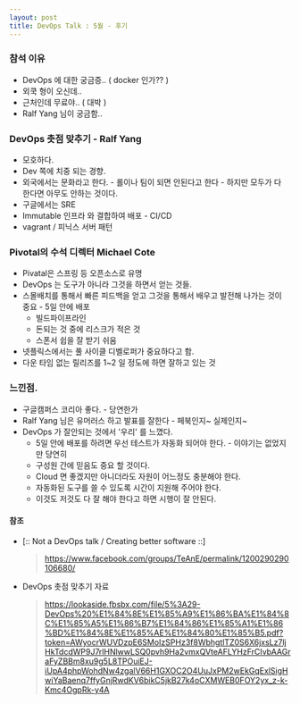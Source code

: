 ```yaml
---
layout: post
title: DevOps Talk : 5월 - 후기 
---
```


### 참석 이유
  * DevOps 에 대한 궁금증.. ( docker 인가?? )
  * 외쿡 형이 오신데.. 
  * 근처인데 무료야.. ( 대박 )
  * Ralf Yang 님이 궁금함..

### DevOps 촛점 맞추기 - Ralf Yang
  * 모호하다.
  * Dev 쪽에 치중 되는 경향.
  * 외국에서는 문화라고 한다. - 롤이나 팀이 되면 안된다고 한다 - 하지만 모두가 다 한다면 아무도 안하는 것이다.
  * 구글에서는 SRE
  * Immutable 인프라 와 결합하여 배포 - CI/CD   
  * vagrant / 피닉스 서버 패턴
    
### Pivotal의 수석 디렉터 Michael Cote
  * Pivatal은 스프링 등 오픈소스로 유명
  * DevOps 는 도구가 아니라 그것을 하면서 얻는 것들.
  * 스몰배치를 통해서 빠른 피드백을 얻고 그것을 통해서 배우고 발전해 나가는 것이 중요 - 5일 안에 배포
    * 빌드파이프라인 
    * 돈되는 것 중에 리스크가 적은 것
    * 스폰서 쉽을 잘 받기 쉬움    
  * 넷플릭스에서는 풀 사이클 디벨로퍼가 중요하다고 함.
  * 다운 타임 없는 릴리즈를 1~2 일 정도에 하면 잘하고 있는 것 
    
### 느낀점.    
  * 구글캠퍼스 코리아 좋다. - 당연한가
  * Ralf Yang 님은 유머러스 하고 발표를 잘한다 - 페북인지~ 실제인지~
  * DevOps 가 잘안되는 것에서 '우리' 를 느꼈다.
     * 5일 안에 배포를 하려면 우선 테스트가 자동화 되어야 한다. - 이야기는 없었지만 당연히
     * 구성원 간에 믿음도 중요 할 것이다.     
     * Cloud 면 좋겠지만 아니더라도 자원이 어느정도 충분해야 한다.     
     * 자동화된 도구를 쓸 수 있도록 시간이 지원해 주어야 한다.     
     * 이것도 저것도 다 잘 해야 한다고 하면 시행이 잘 안된다.
        
#### 참조

   * [:: Not a DevOps talk / Creating better software ::]
     > <https://www.facebook.com/groups/TeAnE/permalink/1200290290106680/>
    
   * DevOps 촛점 맞추기 자료
     > <https://lookaside.fbsbx.com/file/5%3A29-DevOps%20%E1%84%8E%E1%85%A9%E1%86%BA%E1%84%8C%E1%85%A5%E1%86%B7%E1%84%86%E1%85%A1%E1%86%BD%E1%84%8E%E1%85%AE%E1%84%80%E1%85%B5.pdf?token=AWyocrWUVDzpE6SMoIzSPHz3f8WbhgtlTZ0S6X6jxsLz7ljHkTdcdWP9J7rlHNlwwLSQ0pvh9Ha2vmxQVteAFLYHzFrCIvbAAGraFyZBBm8xu9g5L8TPOuiEJ-iUpA4phpWohdNw4zgalV66H1GXOC2O4UuJxPM2wEkGqExlSigHwiYaBaenq7ffyGnjRwdKV6bikC5jkB27k4oCXMWEB0FOY2yx_z-k-Kmc4OgpRk-y4A>
     